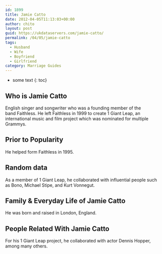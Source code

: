 ```yaml
---
id: 1899
title: Jamie Catto
date: 2012-04-05T11:13:03+00:00
author: chito
layout: post
guid: https://ukdataservers.com/jamie-catto/
permalink: /04/05/jamie-catto
tags:
  - Husband
  - Wife
  - Boyfriend
  - Girlfriend
category: Marriage Guides
---
```


* some text
{: toc}


## Who is  Jamie Catto
                  
                  
                  
English singer and songwriter who was a founding member of the band Faithless. He left Faithless in 1999 to create 1 Giant Leap, an international music and film project which was nominated for multiple Grammys.
                  
                
                
                
## Prior to Popularity 
                  
                  
                  
He helped form Faithless in 1995.
                  
                
                
                
## Random data 
                  
                  
                  
As a member of 1 Giant Leap, he collaborated with influential people such as Bono, Michael Stipe, and Kurt Vonnegut.
                  
                
                
                
## Family & Everyday Life of Jamie Catto
                  
                  
                  
He was born and raised in London, England.
                  
                
                
                
## People Related With  Jamie Catto
                  
                  
                  
For his 1 Giant Leap project, he collaborated with actor Dennis Hopper, among many others.
                  
                
              
            
          
          
          
    
    
  
